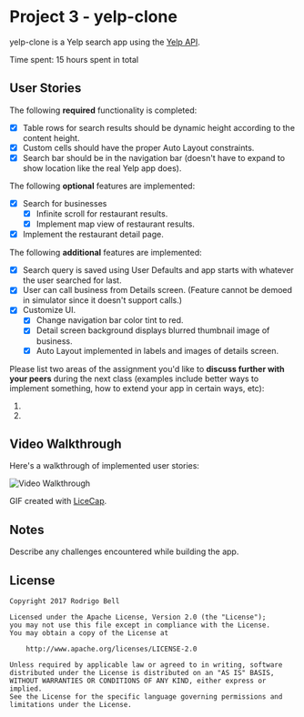 # Project 3 - yelp-clone

yelp-clone is a Yelp search app using the [Yelp API](http://www.yelp.com/developers/documentation/v2/search_api).

Time spent: 15 hours spent in total

## User Stories

The following **required** functionality is completed:

- [x] Table rows for search results should be dynamic height according to the content height.
- [x] Custom cells should have the proper Auto Layout constraints.
- [x] Search bar should be in the navigation bar (doesn't have to expand to show location like the real Yelp app does).

The following **optional** features are implemented:

- [x] Search for businesses
   - [x] Infinite scroll for restaurant results.
   - [x] Implement map view of restaurant results.
- [x] Implement the restaurant detail page.

The following **additional** features are implemented:

- [x] Search query is saved using User Defaults and app starts with whatever the user searched for last.
- [x] User can call business from Details screen. (Feature cannot be demoed in simulator since it doesn't support calls.)
- [x] Customize UI.
   - [x] Change navigation bar color tint to red.
   - [x] Detail screen background displays blurred thumbnail image of business.
   - [x] Auto Layout implemented in labels and images of details screen.

Please list two areas of the assignment you'd like to **discuss further with your peers** during the next class (examples include better ways to implement something, how to extend your app in certain ways, etc):

1. 
2. 

## Video Walkthrough 

Here's a walkthrough of implemented user stories:

<img src='https://github.com/rodrigobell/yelp-clone/assets/demo1.gif' title='Video Walkthrough' width='' alt='Video Walkthrough' />

GIF created with [LiceCap](http://www.cockos.com/licecap/).

## Notes

Describe any challenges encountered while building the app.

## License

    Copyright 2017 Rodrigo Bell

    Licensed under the Apache License, Version 2.0 (the "License");
    you may not use this file except in compliance with the License.
    You may obtain a copy of the License at

        http://www.apache.org/licenses/LICENSE-2.0

    Unless required by applicable law or agreed to in writing, software
    distributed under the License is distributed on an "AS IS" BASIS,
    WITHOUT WARRANTIES OR CONDITIONS OF ANY KIND, either express or implied.
    See the License for the specific language governing permissions and
    limitations under the License.